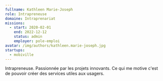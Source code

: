 ```yaml
---
fullname: Kathleen Marie-Joseph
role: Intrapreneuse
domaine: Intraprenariat
missions:
  - start: 2020-02-01
    end: 2022-12-12
    status: admin
    employer: pole-emploi
avatar: /img/authors/kathleen.marie-joseph.jpg
startups:
  - mobiville
---
```


Intrapreneuse. Passionnée par les projets innovants. Ce qui me motive c'est de pouvoir créer des services utiles aux usagers.
